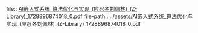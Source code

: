 file:: [AI嵌入式系统_算法优化与实现_(应忍冬刘佩林)_(Z-Library)_1728896874018_0.pdf](../assets/AI嵌入式系统_算法优化与实现_(应忍冬刘佩林)_(Z-Library)_1728896874018_0.pdf)
file-path:: ../assets/AI嵌入式系统_算法优化与实现_(应忍冬刘佩林)_(Z-Library)_1728896874018_0.pdf
